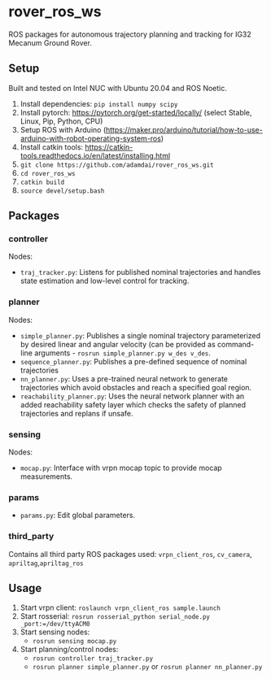 # rover_ros_ws

ROS packages for autonomous trajectory planning and tracking for IG32 Mecanum Ground Rover.

## Setup
Built and tested on Intel NUC with Ubuntu 20.04 and ROS Noetic.

1. Install dependencies: `pip install numpy scipy`
2. Install pytorch: https://pytorch.org/get-started/locally/ (select Stable, Linux, Pip, Python, CPU)
3. Setup ROS with Arduino (https://maker.pro/arduino/tutorial/how-to-use-arduino-with-robot-operating-system-ros)
4. Install catkin tools: https://catkin-tools.readthedocs.io/en/latest/installing.html
5. `git clone https://github.com/adamdai/rover_ros_ws.git`
6. `cd rover_ros_ws`
7. `catkin build`
8. `source devel/setup.bash`


## Packages
### controller
Nodes:
 - `traj_tracker.py`: Listens for published nominal trajectories and handles state estimation and low-level control for tracking.
### planner
Nodes:
 - `simple_planner.py`: Publishes a single nominal trajectory parameterized by desired linear and angular velocity (can be provided as command-line arguments - `rosrun simple_planner.py w_des v_des`.
 - `sequence_planner.py`: Publishes a pre-defined sequence of nominal trajectories 
 - `nn_planner.py`: Uses a pre-trained neural network to generate trajectories which avoid obstacles and reach a specified goal region.
 - `reachability_planner.py`: Uses the neural network planner with an added reachability safety layer which checks the safety of planned trajectories and replans if unsafe.
### sensing
Nodes:
 - `mocap.py`: Interface with vrpn mocap topic to provide mocap measurements.
### params
 - `params.py`: Edit global parameters.
### third_party
Contains all third party ROS packages used: `vrpn_client_ros`, `cv_camera`, `apriltag`,`apriltag_ros` 

## Usage

1. Start vrpn client: `roslaunch vrpn_client_ros sample.launch`
2. Start rosserial: `rosrun rosserial_python serial_node.py _port:=/dev/ttyACM0`
3. Start sensing nodes:
    - `rosrun sensing mocap.py`
4. Start planning/control nodes:
    - `rosrun controller traj_tracker.py`
    - `rosrun planner simple_planner.py` or `rosrun planner nn_planner.py`
